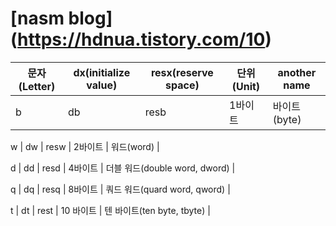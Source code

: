 # [nasm blog] (https://hdnua.tistory.com/10)
문자(Letter) | dx(initialize value)| resx(reserve space) | 단위(Unit) | another name |
|---|---|---|---|---|
b | db | resb | 1바이트 | 바이트(byte) |

w | dw | resw | 2바이트 | 워드(word) |

d | dd | resd | 4바이트 | 더블 워드(double word, dword) |

q | dq | resq | 8바이트 | 쿼드 워드(quard word, qword) |

t | dt | rest | 10 바이트 | 텐 바이트(ten byte, tbyte) |


